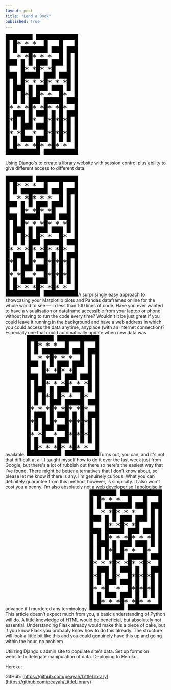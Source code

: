```yaml
---
layout: post
title: "Lend a Book"
published: True
---
```


![Tux, he Linux mascot](../assets/images/9x9.png)

Using Django's to create a library website with session control plus ability to give different access to different data.

![Tux, he Linux mascot](../assets/images/9x9.png)A surprisingly easy approach to showcasing your Matplotlib plots and Pandas dataframes online for the whole world to see — in less than 100 lines of code.
Have you ever wanted to have a visualisation or dataframe accessible from your laptop or phone without having to run the code every time? Wouldn't it be just great if you could leave it running in the background and have a web address in which you could access the data anytime, anyplace (with an internet connection)? Especially one that could automatically update when new data was available.
![Tux, he Linux mascot](../assets/images/9x9.png)Turns out, you can, and it's not that difficult at all. I taught myself how to do it over the last week just from Google, but there's a lot of rubbish out there so here's the easiest way that I’ve found. There might be better alternatives that I don’t know about, so please let me know if there is any. I’m genuinely curious. What you can definitely guarantee from this method, however, is simplicity. It also won't cost you a penny. I’m also absolutely not a web developer so I apologise in advance if I murdered any terminology.
![Tux, he Linux mascot](../assets/images/9x9.png)This article doesn’t expect much from you, a basic understanding of Python will do. A little knowledge of HTML would be beneficial, but absolutely not essential. Understanding Flask already would make this a piece of cake, but if you know Flask you probably know how to do this already. The structure will look a little bit like this and you could genuinely have this up and going within the hour, no problem


Utilizing Django's admin site to populate site's data. Set up forms on website to delegate manipulation of data. Deploying to Heroku.

Heroku:

GitHub: [https://github.com/peayah/LittleLibrary](https://github.com/peayah/LittleLibrary)
